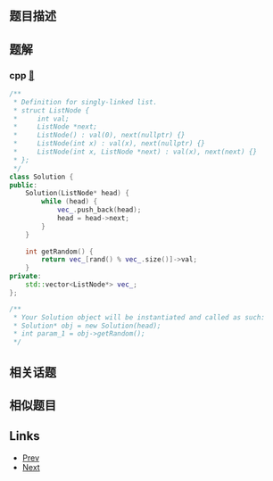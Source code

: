 
# [](https://leetcode-cn.com/problems/linked-list-random-node)

## 题目描述



## 题解

### cpp [🔗](linked-list-random-node.cpp) 
```cpp
/**
 * Definition for singly-linked list.
 * struct ListNode {
 *     int val;
 *     ListNode *next;
 *     ListNode() : val(0), next(nullptr) {}
 *     ListNode(int x) : val(x), next(nullptr) {}
 *     ListNode(int x, ListNode *next) : val(x), next(next) {}
 * };
 */
class Solution {
public:
    Solution(ListNode* head) {
        while (head) {
            vec_.push_back(head);
            head = head->next;
        }
    }
    
    int getRandom() {
        return vec_[rand() % vec_.size()]->val;
    }
private:
    std::vector<ListNode*> vec_;
};

/**
 * Your Solution object will be instantiated and called as such:
 * Solution* obj = new Solution(head);
 * int param_1 = obj->getRandom();
 */
```


## 相关话题



## 相似题目



## Links

- [Prev](../guess-number-higher-or-lower/README.md) 
- [Next](../ransom-note/README.md) 

